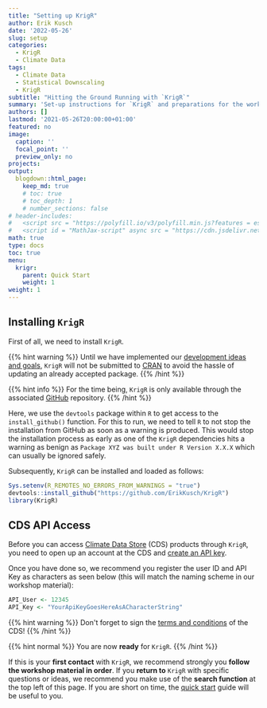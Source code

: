 ```yaml
---
title: "Setting up KrigR"
author: Erik Kusch
date: '2022-05-26'
slug: setup
categories:
  - KrigR
  - Climate Data
tags:
  - Climate Data
  - Statistical Downscaling
  - KrigR
subtitle: "Hitting the Ground Running with `KrigR`"
summary: 'Set-up instructions for `KrigR` and preparations for the workshop.'
authors: []
lastmod: '2021-05-26T20:00:00+01:00'
featured: no
image:
  caption: ''
  focal_point: ''
  preview_only: no
projects: 
output:
  blogdown::html_page:
    keep_md: true
    # toc: true
    # toc_depth: 1
    # number_sections: false
# header-includes:
#   <script src = "https://polyfill.io/v3/polyfill.min.js?features = es6"></script>
#   <script id = "MathJax-script" async src = "https://cdn.jsdelivr.net/npm/mathjax@3/es5/tex-mml-chtml.js"></script>
math: true
type: docs
toc: true 
menu:
  krigr:
    parent: Quick Start
    weight: 1
weight: 1
---
```




<!-- # Setting Things Up & Preparing the Workshop -->
## Installing `KrigR`
First of all, we need to install `KrigR`. 

{{% hint warning %}}
Until we have implemented our [development ideas and goals](/courses//krigr/outlook/), `KrigR` will not be submitted to [CRAN](https://cran.r-project.org/) to avoid the hassle of updating an already accepted package.
{{% /hint %}}

{{% hint info %}}
For the time being, `KrigR` is only available through the associated [GitHub](https://github.com/ErikKusch/KrigR) repository.
{{% /hint %}}

<!-- {{% hint danger %}} -->
<!-- Example text that *may* contain **markdown** `markup`. -->
<!-- {{% /hint %}} -->

<!-- {{% hint normal %}} -->
<!-- Example text that *may* contain **markdown** `markup`. -->
<!-- {{% /hint %}} -->

Here, we use the `devtools` package within `R` to get access to the `install_github()` function. For this to run, we need to tell `R` to not stop the installation from GitHub as soon as a warning is produced. This would stop the installation process as early as one of the `KrigR` dependencies hits a warning as benign as `Package XYZ was built under R Version X.X.X` which can usually be ignored safely. 

Subsequently, `KrigR` can be installed and loaded as follows:


```r
Sys.setenv(R_REMOTES_NO_ERRORS_FROM_WARNINGS = "true")
devtools::install_github("https://github.com/ErikKusch/KrigR")
library(KrigR)
```


## CDS API Access
Before you can access [Climate Data Store](https://cds.climate.copernicus.eu/) (CDS) products through `KrigR`, you need to open up an account at the CDS and [create an API key](https://cds.climate.copernicus.eu/api-how-to). 

Once you have done so, we recommend you register the user ID and API Key as characters as seen below (this will match the naming scheme in our workshop material):


```r
API_User <- 12345
API_Key <- "YourApiKeyGoesHereAsACharacterString"
```

{{% hint warning %}}
Don't forget to sign the [terms and conditions](https://cds.climate.copernicus.eu/cdsapp/#!/terms/licence-to-use-copernicus-products) of the CDS!
{{% /hint %}}

{{% hint normal %}}
You are now **ready** for `KrigR`.
{{% /hint %}}

If this is your **first contact** with `KrigR`, we recommend strongly you **follow the workshop material in order**. If you **return to** `KrigR` with specific questions or ideas, we recommend you make use of the **search function** at the top left of this page. If you are short on time, the [quick start](/courses/krigr/quickstart/) guide will be useful to you.

<!-- ## Session Info -->
<!-- ```{r, echo = FALSE} -->
<!-- sessionInfo() -->
<!-- ``` -->
